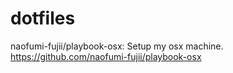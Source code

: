 # dotfiles

naofumi-fujii/playbook-osx: Setup my osx machine. https://github.com/naofumi-fujii/playbook-osx
